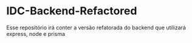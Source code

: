 # IDC-Backend-Refactored
Esse repositório irá conter a versão refatorada do backend que utilizará express, node e prisma 
